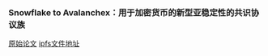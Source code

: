 ### Snowflake to Avalanchex：用于加密货币的新型亚稳定性的共识协议族
[原始论文](http://muratbuffalo.blogspot.com/2018/06/snowflake-to-avalanche-novel-metastable.html) [ipfs文件地址](https://ipfs.io/ipfs/QmUy4jh5mGNZvLkjies1RWM4YuvJh5o2FYopNPVYwrRVGV)
